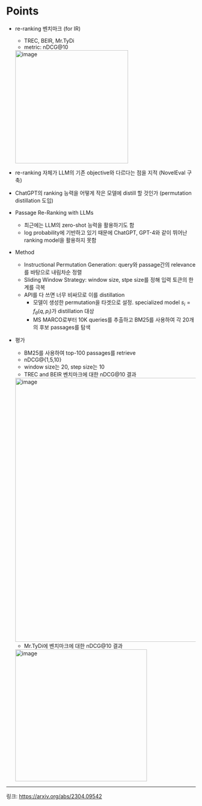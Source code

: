 # Points
- re-ranking 벤치마크 (for IR)
  - TREC, BEIR, Mr.TyDi
  - metric: nDCG@10
  <img width="300" alt="image" src="https://github.com/chanmuzi/Papers/assets/101971295/92c11e17-94e1-4259-91f7-024c7276ab38">

- re-ranking 자체가 LLM의 기존 objective와 다르다는 점을 지적 (NovelEval 구축)
- ChatGPT의 ranking 능력을 어떻게 작은 모델에 distill 할 것인가 (permutation distillation 도입)

- Passage Re-Ranking with LLMs
  - 최근에는 LLM의 zero-shot 능력을 활용하기도 함
  - log probability에 기반하고 있기 때문에 ChatGPT, GPT-4와 같이 뛰어난 ranking model을 활용하지 못함
- Method
  - Instructional Permutation Generation: query와 passage간의 relevance를 바탕으로 내림차순 정렬
  - Sliding Window Strategy: window size, stpe size를 정해 입력 토큰의 한계를 극복
  - API를 다 쓰면 너무 비싸므로 이를 distillation
    - 모델이 생성한 permutation을 타겟으로 설정. specialized model $s_{i} = f_{\theta}(q,p_{i})$가 distillation 대상
    - MS MARCO로부터 10K queries를 추출하고 BM25를 사용하여 각 20개의 후보 passages를 탐색
- 평가
  - BM25를 사용하여 top-100 passages를 retrieve
  - nDCG@{1,5,10}
  - window size는 20, step size는 10
  - TREC and BEIR 벤치마크에 대한 nDCG@10 결과
  <img width="700" alt="image" src="https://github.com/chanmuzi/Papers/assets/101971295/082f9eb7-6dea-4ba3-aff1-c8de1e9cd214">

  - Mr.TyDi에 벤치마크에 대한 nDCG@10 결과
  <img width="350" alt="image" src="https://github.com/chanmuzi/Papers/assets/101971295/8dbbebfa-95a2-489f-8ae6-27a1b5d8c736">

---
링크: https://arxiv.org/abs/2304.09542
